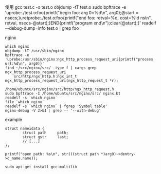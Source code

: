 使用
    gcc test.c -o test.o
    objdump -tT test.o 
    sudo bpftrace -e 'uprobe:./test.o:foo{printf("begin foo: arg 0=%d\n", arg0);@start = nsecs;}uretprobe:./test.o:foo{printf("end foo: retval=%d, cost=%ld ns\n", retval, nsecs-@start);}END{printf("program end\n");clear(@start);}' 
    readelf --debug-dump=info test.o | grep foo


nginx

    which nginx
    objdump -tT /usr/sbin/nginx
    bpftrace -e 'uprobe:/usr/sbin/nginx:ngx_http_process_request_uri{printf("process url:%d\n", arg0)}'
    find ~/src/nginx/src/ -type f | xargs grep ngx_http_process_request_uri
        src/http/ngx_http.h:ngx_int_t ngx_http_process_request_uri(ngx_http_request_t *r);

    /home/ubuntu/src/nginx/src/http/ngx_http_request.h
    sudo bpftrace -I /home/ubuntu/src/nginx/src/ nginx.bt
    readelf -s `which nginx`
    file `which nginx`
    readelf -s `which nginx` | fgrep 'Symbol table'
    nginx-debug -V 2>&1 | grep -- '--with-debug'

example

    struct nameidata {
            struct path     path;
            struct qstr     last;
            // [...]
    };

    printf("open path: %s\n", str(((struct path *)arg0)->dentry->d_name.name));

    sudo apt-get install gcc-multilib
